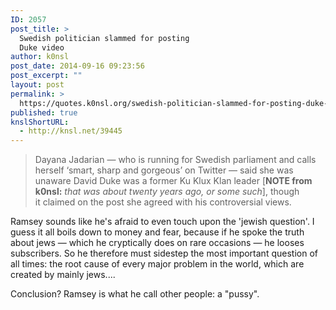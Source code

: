 ```yaml
---
ID: 2057
post_title: >
  Swedish politician slammed for posting
  Duke video
author: k0nsl
post_date: 2014-09-16 09:23:56
post_excerpt: ""
layout: post
permalink: >
  https://quotes.k0nsl.org/swedish-politician-slammed-for-posting-duke-video.html
published: true
knslShortURL:
  - http://knsl.net/39445
---
```

<blockquote>Dayana Jadarian — who is running for Swedish parliament and calls herself ‘smart, sharp and gorgeous’ on Twitter — said she was unaware David Duke was a former Ku Klux Klan leader [<strong>NOTE from k0nsl:</strong> <em>that was about twenty years ago, or some such</em>], though it claimed on the post she agreed with his controversial views.</blockquote>
Ramsey sounds like he's afraid to even touch upon the 'jewish question'. I guess it all boils down to money and fear, because if he spoke the truth about jews — which he cryptically does on rare occasions — he looses subscribers. So he therefore must sidestep the most important question of all times: the root cause of every major problem in the world, which are created by mainly jews....

Conclusion? Ramsey is what he call other people: a "pussy".